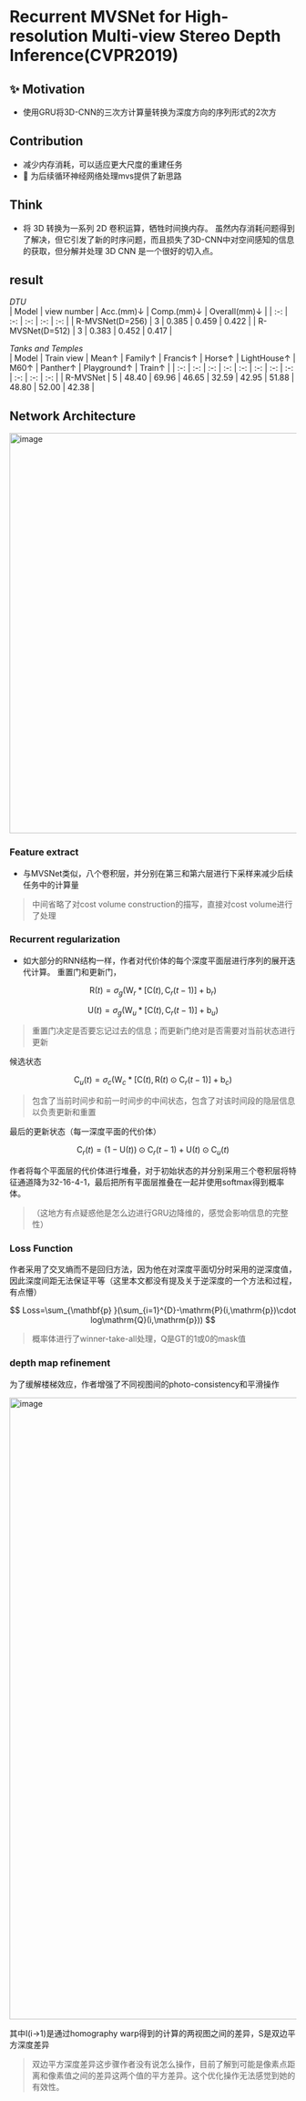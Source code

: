 # Recurrent MVSNet for High-resolution Multi-view Stereo Depth Inference(CVPR2019)


## :sparkles: Motivation
- 使用GRU将3D-CNN的三次方计算量转换为深度方向的序列形式的2次方

## Contribution
- 减少内存消耗，可以适应更大尺度的重建任务
- :dizzy:	为后续循环神经网络处理mvs提供了新思路

## Think
- 将 3D 转换为一系列 2D 卷积运算，牺牲时间换内存。 虽然内存消耗问题得到了解决，但它引发了新的时序问题，而且损失了3D-CNN中对空间感知的信息的获取，但分解并处理 3D CNN 是一个很好的切入点。

## result
 
*DTU*  
| Model | view number | Acc.(mm)↓ | Comp.(mm)↓ | Overall(mm)↓ |
| :-: | :-: | :-: | :-: | :-: |
| R-MVSNet(D=256) | 3 | 0.385 | 0.459 | 0.422 |
| R-MVSNet(D=512) | 3 | 0.383 | 0.452 | 0.417 |

*Tanks and Temples*  
| Model | Train view | Mean↑ | Family↑ | Francis↑ | Horse↑ | LightHouse↑ | M60↑ | Panther↑ | Playground↑ | Train↑ |
| :-: | :-: | :-: | :-: | :-: | :-: | :-: | :-: | :-: | :-: | :-: |
| R-MVSNet | 5 | 48.40 | 69.96 | 46.65 | 32.59 | 42.95 | 51.88 | 48.80 | 52.00 | 42.38 |

## Network Architecture

<img width="703" alt="image" src="https://github.com/elleryw0518/MVS/assets/101634608/7a349e37-69ea-4e08-aa4e-f0541bf4b6d3">

### Feature extract

- 与MVSNet类似，八个卷积层，并分别在第三和第六层进行下采样来减少后续任务中的计算量

> 中间省略了对cost volume construction的描写，直接对cost volume进行了处理

### Recurrent regularization

- 如大部分的RNN结构一样，作者对代价体的每个深度平面层进行序列的展开迭代计算。
重置门和更新门，

$$
\mathrm{R}(t) = \sigma_g(\mathrm{W}_r * [\mathrm{C}(t),\mathrm{C}_r(t-1)]+\mathrm{b}_r)
$$

$$
\mathrm{U}(t) = \sigma_g(\mathrm{W}_u * [\mathrm{C}(t),\mathrm{C}_r(t-1)]+\mathrm{b}_u)
$$

> 重置门决定是否要忘记过去的信息；而更新门绝对是否需要对当前状态进行更新

候选状态

$$
\mathrm{C}_u(t) = \sigma_c(\mathrm{W}_c * [\mathrm{C}(t),\mathrm{R}(t)\odot \mathrm{C}_r(t-1)]+\mathrm{b}_c)
$$

> 包含了当前时间步和前一时间步的中间状态，包含了对该时间段的隐层信息以负责更新和重置

最后的更新状态（每一深度平面的代价体）

$$
\mathrm{C}_r(t)=(1-\mathrm{U}(t) )\odot\mathrm{C}_r(t-1)+\mathrm{U}(t)\odot\mathrm{C}_u(t)    
$$

作者将每个平面层的代价体进行堆叠，对于初始状态的并分别采用三个卷积层将特征通道降为32-16-4-1，最后把所有平面层推叠在一起并使用softmax得到概率体。
> （这地方有点疑惑他是怎么边进行GRU边降维的，感觉会影响信息的完整性）

### Loss Function
作者采用了交叉熵而不是回归方法，因为他在对深度平面切分时采用的逆深度值，因此深度间距无法保证平等（这里本文都没有提及关于逆深度的一个方法和过程，有点懵）

$$
Loss=\sum_{\mathbf{p} }(\sum_{i=1}^{D}-\mathrm{P}(i,\mathrm{p})\cdot log\mathrm{Q}(i,\mathrm{p})) 
$$

> 概率体进行了winner-take-all处理，Q是GT的1或0的mask值

### depth map refinement

为了缓解楼梯效应，作者增强了不同视图间的photo-consistency和平滑操作

<img width="1092" alt="image" src="https://github.com/elleryw0518/MVS/assets/101634608/09b004dd-2043-4ce4-b548-3db52f88027c">

其中I(i->1)是通过homography warp得到的计算的两视图之间的差异，S是双边平方深度差异

> 双边平方深度差异这步骤作者没有说怎么操作，目前了解到可能是像素点距离和像素值之间的差异这两个值的平方差异。这个优化操作无法感觉到她的有效性。
> 
